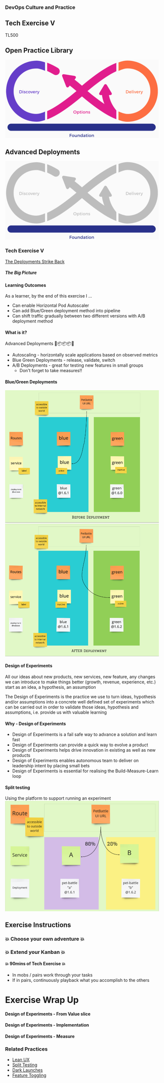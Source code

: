<!-- .slide: data-background-image="images/RH_NewBrand_Background.png" -->
### DevOps Culture and Practice <!-- .element: class="course-title" -->
## Tech Exercise V <!-- .element: class="title-color" -->
TL500 <!-- .element: class="title-color" -->



<div class="r-stack">
<div class="fragment fade-out" data-fragment-index="0" >
  <h2>Open Practice Library</h2>
  <img src="images/opl-complete.png">
</div>
<div class="fragment current-visible" data-fragment-index="0" >
  <h2>Advanced Deployments</h2>
  <a target="_blank" href="https://openpracticelibrary.com/practice/test-automation/">
  <img src="images/opl-foundation.png">
  </a>
</div>
</div>



### Tech Exercise V
[The Deployments Strike Back](https://starwarsintrocreator.kassellabs.io/?ref=redirect#!/BL_hsikixFsVbDNyZ28h)



##### The Big Picture <!-- .element: class="title-bottom-left" -->
<!-- .slide: data-background-size="contain" data-background-image="https://rht-labs.com/tech-exercise/5-the-deployments-strike-back/images/big-picture-matomo.jpg", class="white-style" -->



#### Learning Outcomes
As a learner, by the end of this exercise I ...
* Can enable Horizontal Pod Autoscaler
* Can add Blue/Green deployment method into pipeline
* Can shift traffic gradually between two different versions with A/B deployment method
<!--
--->



#### What is it?
Advanced Deployments 🚚📦📦📦👷
* Autoscaling - horizontally scale applications based on observed metrics
* Blue Green Deployments - release, validate, switch
* A/B Deployments - great for testing new features in small groups
  * Don't forget to take measures!!



#### Blue/Green Deployments
<div class="r-stack">
  <img class="" data-fragment-index="0" src="images/tech-exercise-v/blue-green-before.png" alt="bg-before">
  <img class="fragment " data-fragment-index="1" src="images/tech-exercise-v/blue-green-after.png" alt="bg-after">
</div>



#### Design of Experiments
All our ideas about new products, new services, new feature, any changes we can introduce to make things better (growth, revenue, experience, etc.) start as an idea, a hypothesis, an assumption

The Design of Experiments is the practice we use to turn ideas, hypothesis and/or assumptions into a concrete well defined set of experiments which can be carried out in order to validate those ideas, hypothesis and assumptions, i.e. provide us with valuable learning



#### Why - Design of Experiments
* Design of Experiments is a fail safe way to advance a solution and learn fast
* Design of Experiments can provide a quick way to evolve a product
* Design of Experiments helps drive innovation in existing as well as new products
* Design of Experiments enables autonomous team to deliver on leadership intent by placing small bets
* Design of Experiments is essential for realising the Build-Measure-Learn loop



#### Split testing
Using the platform to support running an experiment
![ab-test](images/tech-exercise-v/ab-test.png)



## Exercise Instructions



### 💥 Choose your own adventure 💥 <!-- .element: class="title-bottom-left" -->
<!-- .slide: data-background-size="contain" data-background-image="images/tech-exercise-v/tasks.png", class="black-style" data-background-opacity="1"	 -->



### 💥 Extend your Kanban 💥 <!-- .element: class="title-bottom-left" -->
<!-- .slide: data-background-size="contain" data-background-image="images/tech-exercise-iii/team-kanban.png", class="black-style" data-background-opacity="1"	 -->



#### 💥 90mins of Tech Exercise 💥
* In mobs / pairs work through your tasks
* If in pairs, continuously playback what you accomplish to the others



# Exercise Wrap Up



#### Design of Experiments - From Value slice <!-- .element: class="title-bottom-left" -->
<!-- .slide: data-background-size="contain" data-background-image="images/tech-exercise-v/pet-battle-experiment.png", class="black-style" data-background-opacity="1"	 -->



#### Design of Experiments - Implementation <!-- .element: class="title-bottom-left" -->
<!-- .slide: data-background-size="contain" data-background-image="images/tech-exercise-v/pet-battle-example.png", class="black-style" data-background-opacity="1"	 -->



#### Design of Experiments - Measure <!-- .element: class="title-bottom-left" -->
<!-- .slide: data-background-size="contain" data-background-image="images/tech-exercise-v/pet-battle-matomo.png", class="black-style" data-background-opacity="1"	 -->



<!-- .slide: data-background-image="images/chef-background.png", class="white-style" -->
### Related Practices
- [Lean UX](https://openpracticelibrary.com/)
- [Split Testing](https://openpracticelibrary.com/)
- [Dark Launches](https://openpracticelibrary.com/)
- [Feature Toggling](https://openpracticelibrary.com/)
